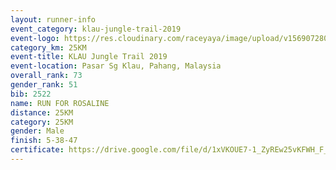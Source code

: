 ```yaml
---
layout: runner-info 
event_category: klau-jungle-trail-2019 
event-logo: https://res.cloudinary.com/raceyaya/image/upload/v1569072808/logo/klau-image_qwwxyw.png
category_km: 25KM 
event-title: KLAU Jungle Trail 2019 
event-location: Pasar Sg Klau, Pahang, Malaysia 
overall_rank: 73
gender_rank: 51
bib: 2522
name: RUN FOR ROSALINE
distance: 25KM
category: 25KM
gender: Male
finish: 5-38-47
certificate: https://drive.google.com/file/d/1xVKOUE7-1_ZyREw25vKFWH_F_krORMqp/view?usp=sharing
---
```

